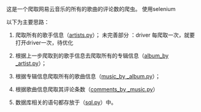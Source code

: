 这是一个爬取网易云音乐的所有的歌曲的评论数的爬虫。
使用selenium

以下为主要思路：

1. 爬取所有的歌手信息（[artists.py](music163/artists.py)）；
未完善部分 ：driver 每爬取一次，就要打开driver一次，待优化

2. 根据上一步爬取到的歌手信息去爬取所有的专辑信息（[album_by _artist.py](music_163/album_by_artist.py)）；

3. 根据专辑信息爬取所有的歌曲信息（[music_by _album.py](music_163/music_by_album.py)）；
4. 根据歌曲信息爬取其评论条数（[comments_by _music.py](music_163/comments_by_music.py)）
5. 数据库相关的语句都存放于（[sql.py](music_163/sql.py)）中。